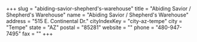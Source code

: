 +++
slug = "abiding-savior-shepherd's-warehouse"
title = "Abiding Savior / Shepherd's Warehouse"
name = "Abiding Savior / Shepherd's Warehouse"
address = "515 E. Continental Dr."
cityIndexKey = "city-az-tempe"
city = "Tempe"
state = "AZ"
postal = "85281"
website = ""
phone = "480-947-7495"
fax = ""
+++
